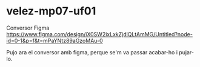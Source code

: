 # velez-mp07-uf01
Conversor Figma https://www.figma.com/design/iX0SW2ixLxkZjdlQLtAmMG/Untitled?node-id=0-1&p=f&t=mPaYNtz89aGzoMAu-0 

Pujo ara el conversor amb figma, perque se'm va passar acabar-ho i pujar-lo. 

